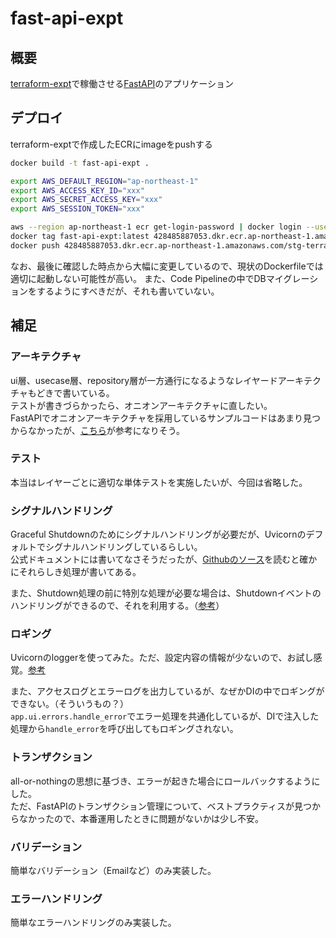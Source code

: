 # fast-api-expt

## 概要
[terraform-expt](https://github.com/uekiGityuto/terraform-expt)で稼働させる[FastAPI](https://fastapi.tiangolo.com/ja/)のアプリケーション

## デプロイ
terraform-exptで作成したECRにimageをpushする

```sh
docker build -t fast-api-expt .

export AWS_DEFAULT_REGION="ap-northeast-1"
export AWS_ACCESS_KEY_ID="xxx"
export AWS_SECRET_ACCESS_KEY="xxx"
export AWS_SESSION_TOKEN="xxx"

aws --region ap-northeast-1 ecr get-login-password | docker login --username AWS --password-stdin 428485887053.dkr.ecr.ap-northeast-1.amazonaws.com
docker tag fast-api-expt:latest 428485887053.dkr.ecr.ap-northeast-1.amazonaws.com/stg-terraform-expt:latest
docker push 428485887053.dkr.ecr.ap-northeast-1.amazonaws.com/stg-terraform-expt:latest
```

なお、最後に確認した時点から大幅に変更しているので、現状のDockerfileでは適切に起動しない可能性が高い。
また、Code Pipelineの中でDBマイグレーションをするようにすべきだが、それも書いていない。

## 補足

### アーキテクチャ
ui層、usecase層、repository層が一方通行になるようなレイヤードアーキテクチャもどきで書いている。  
テストが書きづらかったら、オニオンアーキテクチャに直したい。  
FastAPIでオニオンアーキテクチャを採用しているサンプルコードはあまり見つからなかったが、[こちら](https://techblog.raksul.com/entry/2023/06/30/142904)が参考になりそう。

### テスト
本当はレイヤーごとに適切な単体テストを実施したいが、今回は省略した。  

### シグナルハンドリング
Graceful Shutdownのためにシグナルハンドリングが必要だが、Uvicornのデフォルトでシグナルハンドリングしているらしい。  
公式ドキュメントには書いてなさそうだったが、[Githubのソース](https://github.com/encode/uvicorn/blob/master/uvicorn/server.py)を読むと確かにそれらしき処理が書いてある。

また、Shutdown処理の前に特別な処理が必要な場合は、Shutdownイベントのハンドリングができるので、それを利用する。（[参考](https://fastapi.tiangolo.com/advanced/events/)）

### ロギング
Uvicornのloggerを使ってみた。ただ、設定内容の情報が少ないので、お試し感覚。[参考](https://www.uvicorn.org/settings/#logging)

また、アクセスログとエラーログを出力しているが、なぜかDIの中でロギングができない。（そういうもの？）  
`app.ui.errors.handle_error`でエラー処理を共通化しているが、DIで注入した処理から`handle_error`を呼び出してもロギングされない。

### トランザクション
all-or-nothingの思想に基づき、エラーが起きた場合にロールバックするようにした。  
ただ、FastAPIのトランザクション管理について、ベストプラクティスが見つからなかったので、本番運用したときに問題がないかは少し不安。

### バリデーション
簡単なバリデーション（Emailなど）のみ実装した。

### エラーハンドリング
簡単なエラーハンドリングのみ実装した。
